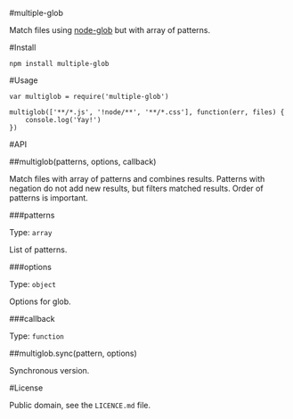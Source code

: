 #multiple-glob

Match files using [node-glob](https://github.com/isaacs/node-glob) but with array of patterns.

#Install

```
npm install multiple-glob
```

#Usage

```
var multiglob = require('multiple-glob')

multiglob(['**/*.js', '!node/**', '**/*.css'], function(err, files) {
	console.log('Yay!')
})
```

#API

##multiglob(patterns, options, callback)

Match files with array of patterns and combines results.
Patterns with negation do not add new results, but filters matched results.
Order of patterns is important.

###patterns

Type: `array`

List of patterns.

###options

Type: `object`

Options for glob.

###callback

Type: `function` 

##multiglob.sync(pattern, options)

Synchronous version.

#License

Public domain, see the `LICENCE.md` file.

